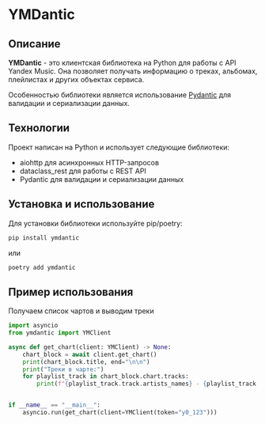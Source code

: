 # YMDantic

## Описание
**YMDantic** - это клиентская библиотека на Python для работы с API Yandex Music.
Она позволяет получать информацию о треках, альбомах, плейлистах и других объектах сервиса.

Особенностью библиотеки является использование [Pydantic](https://pydantic-docs.helpmanual.io/) для валидации и сериализации данных.

## Технологии
Проект написан на Python и использует следующие библиотеки:
- aiohttp для асинхронных HTTP-запросов
- dataclass_rest для работы с REST API
- Pydantic для валидации и сериализации данных

## Установка и использование
Для установки библиотеки используйте pip/poetry:

```bash
pip install ymdantic
```
или
```bash
poetry add ymdantic
```

## Пример использования
Получаем список чартов и выводим треки
```python
import asyncio
from ymdantic import YMClient

async def get_chart(client: YMClient) -> None:
    chart_block = await client.get_chart()
    print(chart_block.title, end="\n\n")
    print("Треки в чарте:")
    for playlist_track in chart_block.chart.tracks:
        print(f"{playlist_track.track.artists_names} - {playlist_track.track.title}")


if __name__ == "__main__":
    asyncio.run(get_chart(client=YMClient(token="y0_123")))
```
